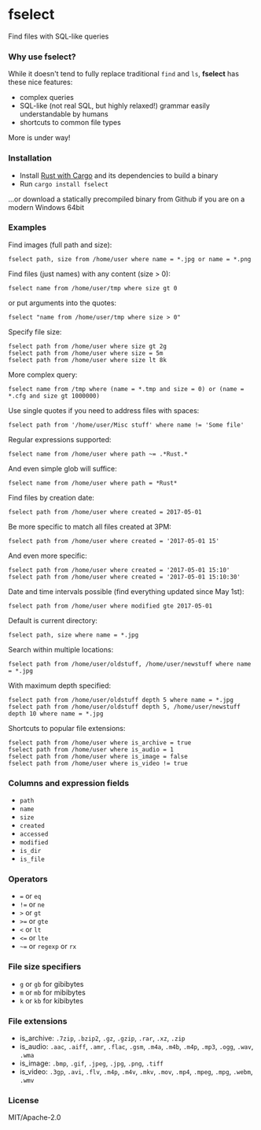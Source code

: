 # fselect
Find files with SQL-like queries

### Why use fselect?

While it doesn't tend to fully replace traditional `find` and `ls`, **fselect** has these nice features:

* complex queries
* SQL-like (not real SQL, but highly relaxed!) grammar easily understandable by humans
* shortcuts to common file types

More is under way!

### Installation

* Install [Rust with Cargo](https://www.rust-lang.org/en-US/install.html) and its dependencies to build a binary
* Run `cargo install fselect`

...or download a statically precompiled binary from Github if you are on a modern Windows 64bit

### Examples

Find images (full path and size):

    fselect path, size from /home/user where name = *.jpg or name = *.png

Find files (just names) with any content (size > 0):

    fselect name from /home/user/tmp where size gt 0

or put arguments into the quotes:

    fselect "name from /home/user/tmp where size > 0"
    
Specify file size:

    fselect path from /home/user where size gt 2g
    fselect path from /home/user where size = 5m
    fselect path from /home/user where size lt 8k
    
More complex query:

    fselect name from /tmp where (name = *.tmp and size = 0) or (name = *.cfg and size gt 1000000)
    
Use single quotes if you need to address files with spaces:

    fselect path from '/home/user/Misc stuff' where name != 'Some file'
    
Regular expressions supported:

    fselect name from /home/user where path ~= .*Rust.*
    
And even simple glob will suffice:

    fselect name from /home/user where path = *Rust*
    
Find files by creation date:

    fselect path from /home/user where created = 2017-05-01
    
Be more specific to match all files created at 3PM:

    fselect path from /home/user where created = '2017-05-01 15'
    
And even more specific:

    fselect path from /home/user where created = '2017-05-01 15:10'
    fselect path from /home/user where created = '2017-05-01 15:10:30'
    
Date and time intervals possible (find everything updated since May 1st):

    fselect path from /home/user where modified gte 2017-05-01
    
Default is current directory:

    fselect path, size where name = *.jpg
    
Search within multiple locations:

    fselect path from /home/user/oldstuff, /home/user/newstuff where name = *.jpg
    
With maximum depth specified:

    fselect path from /home/user/oldstuff depth 5 where name = *.jpg
    fselect path from /home/user/oldstuff depth 5, /home/user/newstuff depth 10 where name = *.jpg
    
Shortcuts to popular file extensions:

    fselect path from /home/user where is_archive = true
    fselect path from /home/user where is_audio = 1
    fselect path from /home/user where is_image = false
    fselect path from /home/user where is_video != true

### Columns and expression fields

* `path`
* `name`
* `size`
* `created`
* `accessed`
* `modified`
* `is_dir`
* `is_file`

### Operators

* `=` or `eq`
* `!=` or `ne`
* `>` or `gt`
* `>=` or `gte`
* `<` or `lt`
* `<=` or `lte`
* `~=` or `regexp` or `rx`

### File size specifiers

* `g` or `gb` for gibibytes
* `m` or `mb` for mibibytes
* `k` or `kb` for kibibytes

### File extensions

* is_archive: `.7zip`, `.bzip2`, `.gz`, `.gzip`, `.rar`, `.xz`, `.zip`
* is_audio: `.aac`, `.aiff`, `.amr`, `.flac`, `.gsm`, `.m4a`, `.m4b`, `.m4p`, `.mp3`, `.ogg`, `.wav`, `.wma`
* is_image: `.bmp`, `.gif`, `.jpeg`, `.jpg`, `.png`, `.tiff`
* is_video: `.3gp`, `.avi`, `.flv`, `.m4p`, `.m4v`, `.mkv`, `.mov`, `.mp4`, `.mpeg`, `.mpg`, `.webm`, `.wmv`

### License

MIT/Apache-2.0
